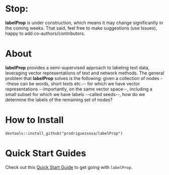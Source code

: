 # Stop: 

**labelProp** is under construction, which means it may change significantly in the coming weeks. That said, feel free to make suggestions (use Issues), happy to add co-authors/contributors.

# About

**labelProp** provides a semi-supervised approach to labeling text data, leveraging vector representations of text and network methods. The general problem that **labelProp** solves is the following: given a collection of nodes --these can be words, short texts etc.-- for which we have vector representations --importantly, on the same vector space--, including a small subset for which we have labels --called seeds--, how do we determine the labels of the remaining set of nodes?

# How to Install

`devtools::install_github("prodriguezsosa/labelProp")`

# Quick Start Guides

Check out this [Quick Start Guide](https://github.com/prodriguezsosa/labelProp/blob/main/vignettes/quickstart.md) to get going with `labelProp`.

